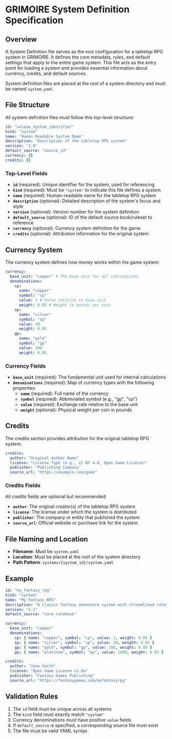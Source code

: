 # GRIMOIRE System Definition Specification

## Overview

A System Definition file serves as the root configuration for a tabletop RPG system in GRIMOIRE. It defines the core metadata, rules, and default settings that apply to the entire game system. This file acts as the entry point for loading a system and provides essential information about currency, credits, and default sources.

System definition files are placed at the root of a system directory and must be named `system.yaml`.

## File Structure

All system definition files must follow this top-level structure:

```yaml
id: "unique_system_identifier"
kind: "system"
name: "Human Readable System Name"
description: "Description of the tabletop RPG system"
version: "1.0"
default_source: "source_id"
currency: {}
credits: {}
```

### Top-Level Fields

- **`id`** (required): Unique identifier for the system, used for referencing
- **`kind`** (required): Must be `"system"` to indicate this file defines a system
- **`name`** (required): Human-readable name for the tabletop RPG system
- **`description`** (optional): Detailed description of the system's focus and style
- **`version`** (optional): Version number for the system definition
- **`default_source`** (optional): ID of the default source book/ruleset to reference
- **`currency`** (optional): Currency system definition for the game
- **`credits`** (optional): Attribution information for the original system

## Currency System

The currency system defines how money works within the game system:

```yaml
currency:
  base_unit: "copper" # The base unit for all calculations
  denominations:
    cp:
      name: "copper"
      symbol: "cp"
      value: 1 # Value relative to base unit
      weight: 0.05 # Weight in pounds per coin
    sp:
      name: "silver"
      symbol: "sp"
      value: 10
      weight: 0.05
    gp:
      name: "gold"
      symbol: "gp"
      value: 100
      weight: 0.05
```

### Currency Fields

- **`base_unit`** (required): The fundamental unit used for internal calculations
- **`denominations`** (required): Map of currency types with the following properties:
  - **`name`** (required): Full name of the currency
  - **`symbol`** (required): Abbreviated symbol (e.g., "gp", "cp")
  - **`value`** (required): Exchange rate relative to the base unit
  - **`weight`** (optional): Physical weight per coin in pounds

## Credits

The credits section provides attribution for the original tabletop RPG system:

```yaml
credits:
  author: "Original Author Name"
  license: "License Type (e.g., CC BY 4.0, Open Game License)"
  publisher: "Publishing Company"
  source_url: "https://example.com/game"
```

### Credits Fields

All credits fields are optional but recommended:

- **`author`**: The original creator(s) of the tabletop RPG system
- **`license`**: The license under which the system is distributed
- **`publisher`**: The company or entity that published the system
- **`source_url`**: Official website or purchase link for the system

## File Naming and Location

- **Filename**: Must be `system.yaml`
- **Location**: Must be placed at the root of the system directory
- **Path Pattern**: `systems/{system_id}/system.yaml`

## Example

```yaml
id: "my_fantasy_rpg"
kind: "system"
name: "My Fantasy RPG"
description: "A classic fantasy adventure system with streamlined rules"
version: "2.1"
default_source: "core_rulebook"

currency:
  base_unit: "copper"
  denominations:
    cp: { name: "copper", symbol: "cp", value: 1, weight: 0.05 }
    sp: { name: "silver", symbol: "sp", value: 10, weight: 0.05 }
    gp: { name: "gold", symbol: "gp", value: 100, weight: 0.05 }
    pp: { name: "platinum", symbol: "pp", value: 1000, weight: 0.05 }

credits:
  author: "Jane Smith"
  license: "Open Game License v1.0a"
  publisher: "Fantasy Games Publishing"
  source_url: "https://fantasygames.com/myfantasyrpg"
```

## Validation Rules

1. The `id` field must be unique across all systems
2. The `kind` field must exactly match `"system"`
3. Currency denominations must have positive `value` fields
4. If `default_source` is specified, a corresponding source file must exist
5. The file must be valid YAML syntax
